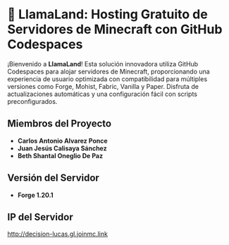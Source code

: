 # 🌟 LlamaLand: Hosting Gratuito de Servidores de Minecraft con GitHub Codespaces

¡Bienvenido a **LlamaLand**! Esta solución innovadora utiliza GitHub Codespaces para alojar servidores de Minecraft, proporcionando una experiencia de usuario optimizada con compatibilidad para múltiples versiones como Forge, Mohist, Fabric, Vanilla y Paper. Disfruta de actualizaciones automáticas y una configuración fácil con scripts preconfigurados.

## Miembros del Proyecto

- **Carlos Antonio Alvarez Ponce**
- **Juan Jesús Calisaya Sánchez**
- **Beth Shantal Oneglio De Paz**

## **Versión del Servidor**

- **Forge 1.20.1**

## **IP del Servidor**

http://decision-lucas.gl.joinmc.link
